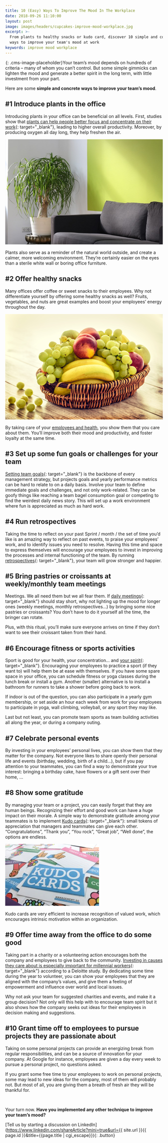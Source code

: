 ```yaml
---
title: 10 (Easy) Ways To Improve The Mood In The Workplace
date: 2018-09-26 11:10:00
layout: post
image: images/headers/cupcakes-improve-mood-workplace.jpg
excerpt: >-
  From plants to healthy snacks or kudo card, discover 10 simple and concrete
  ways to improve your team's mood at work
keywords: improve mood workplace
---
```


![](data:image/png;base64,iVBORw0KGgoAAAANSUhEUgAAAAEAAAABCAYAAAAfFcSJAAAADUlEQVQYV2NYtWrVfwAG/gL+NbCogwAAAABJRU5ErkJggg==){: .cms-image-placeholder}Your team’s mood depends on hundreds of criteria – many of whom you can’t control. But some simple gimmicks can lighten the mood and generate a better spirit in the long term, with little investment from your part.&nbsp;

Here are some **simple and concrete ways to improve your team’s mood**.

## \#1 Introduce plants in the office

Introducing plants in your office can be beneficial on all levels. First, studies show that [plants can help people better focus and concentrate on their work](http://ellisonchair.tamu.edu/health-and-well-being-benefits-of-plants/#.VgrduivNMUk){: target="_blank"}, leading to higher overall productivity. Moreover, by producing oxygen all day long, they help freshen the air.

![](/uploads/office-1696739-640.jpg)

Plants also serve as a reminder of the natural world outside, and create a calmer, more welcoming environment. They’re certainly easier on the eyes than a sterile white wall or boring office furniture.

## \#2 Offer healthy snacks

Many offices offer coffee or sweet snacks to their employees. Why not differentiate yourself by offering some healthy snacks as well? Fruits, vegetables, and nuts are great examples and boost your employees’ energy throughout the day.

![](/uploads/apples-bananas-basket-235294.jpg)

By taking care of your [employees and health](/2019/03/29/why-doing-team-health-checks.html), you show them that you care about them. You’ll improve both their mood and productivity, and foster loyalty at the same time.

## \#3 Set up some fun goals or challenges for your team

[Setting team goals](http://www.themuse.com/career/what-i-learned-about-management-from-a-road-trip/){: target="_blank"} is the backbone of every management strategy, but projects goals and yearly performance metrics can be hard to relate to on a daily basis. Involve your team to define immediate goals and challenges, and not only work-related. They can be goofy things like reaching a team bagel consumption goal or competing to find the weirdest daily news story. This will set up a work environment where fun is appreciated as much as hard work.

## \#4 Run retrospectives

Taking the time to reflect on your past Sprint / month / the set of time you’d like is an amazing way to reflect on past events, to praise your employees’ work, and to identify issues you need to resolve. Having this time and space to express themselves will encourage your employees to invest in improving the processes and internal functioning of the team. By running [retrospectives](https://blog.teammood.com/2018/02/07/a-simple-guide-to-run-agile-retrospectives.html){: target="_blank"}, your team will grow stronger and happier.

## \#5 Bring pastries or croissants at weekly/monthly team meetings

Meetings. We all need them but we all fear them. If [daily meetings](https://blog.teammood.com/2018/04/18/best-practices-to-run-effective-daily-standup-meetings.html){: target="_blank"} should stay short, why not lighting up the mood for longer ones (weekly meetings, monthly retrospectives…) by bringing some nice pastries or croissants? You don’t have to do it yourself all the time, the bringer can rotate.

Plus, with this ritual, you’ll make sure everyone arrives on time if they don’t want to see their croissant taken from their hand.

## \#6 Encourage fitness or sports activities

Sport is good for your health, your concentration… and [your spirit](https://www.muhealth.org/conditions-treatments/pediatrics/adolescent-medicine/benefits-of-sports){: target="_blank"}. Encouraging your employees to practice a sport (if they want to) will help them be at ease with themselves. If you have some spare space in your office, you can schedule fitness or yoga classes during the lunch break or install a gym. Another (smaller) alternative is to install a bathroom for runners to take a shower before going back to work.

If indoor is out of the question, you can also participate in a yearly gym membership, or set aside an hour each week from work for your employees to participate in yoga, wall climbing, volleyball, or any sport they may like.

Last but not least, you can promote team sports as team building activities all along the year, or during a company outing.

## \#7 Celebrate personal events

By investing in your employees’ personal lives, you can show them that they matter for the company. Not everyone likes to share openly their personal life and events (birthday, wedding, birth of a child…), but if you pay attention to your teammates, you can find a way to demonstrate your true interest: bringing a birthday cake, have flowers or a gift sent over their home, …

## \#8 Show some gratitude&nbsp;

By managing your team or a project, you can easily forget that they are human beings. Recognizing their effort and good work can have a huge impact on their morale. A simple way to demonstrate gratitude among your teammates is to implement [Kudo cards](https://management30.com/product/kudo-cards/){: target="_blank"}\: small tokens of appreciation that managers and teammates can give each other. “Congratulations”, “Thank you”, “You rock”, “Great job”, “Well done”, the options are endless.

![](/uploads/kudo-cards-300x197.jpg)

Kudo cards are very efficient to increase recognition of valued work, which encourages intrinsic motivation within an organization.

## \#9 Offer time away from the office to do some good

Taking part in a charity or a volunteering action encourages both the company and employees to give back to the community. [Investing in causes they care about is especially important for millennial workers](https://blog.teammood.com/2018/04/02/managers-do-you-know-how-to-work-with-millennials.html){: target="_blank"} according to a Deloitte study. By dedicating some time during the year to volunteer, you can show your employees that they are aligned with the company’s values, and give them a feeling of empowerment and influence over world and local issues.

Why not ask your team for suggested charities and events, and make it a group decision? Not only will this help with to encourage team spirit but it also shows how the company seeks out ideas for their employees in decision making and suggestions.

## \#10 Grant time off to employees to pursue projects they are passionate about

Taking on some personal projects can provide an energizing break from regular responsibilities, and can be a source of innovation for your company. At Google for instance, employees are given a day every week to pursue a personal project, no questions asked.

If you grant some free time to your employees to work on personal projects, some may lead to new ideas for the company, most of them will probably not. But most of all, you are giving them a breath of fresh air they will be thankful for.

&nbsp;

Your turn now. **Have you implemented any other technique to improve your team’s mood?**

[Tell us by starting a discussion on LinkedIn](https://www.linkedin.com/shareArticle?mini=true&url={{ site.url }}{{ page.id }}&title={{page.title | cgi_escape}}){: .button}